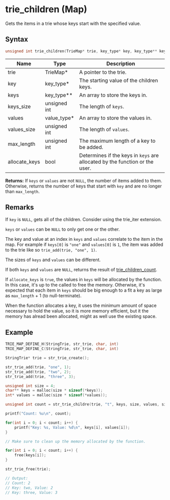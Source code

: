 # trie_children (Map)

Gets the items in a trie whose keys start with the specified value.

## Syntax

```c
unsigned int trie_children(TrieMap* trie, key_type* key, key_type** keys, unsigned int keys_size, value_type* values, unsigned int values_size, unsigned int max_length, bool allocate_keys);
```

| Name | Type | Description |
| --- | --- | --- |
| trie | TrieMap* | A pointer to the trie. |
| key | key_type* | The starting value of the children keys. |
| keys | key_type** | An array to store the keys in. |
| keys_size | unsigned int | The length of `keys`. |
| values | value_type* | An array to store the values in. |
| values_size | unsigned int | The length of `values`. |
| max_length | unsigned int | The maximum length of a key to be added. |
| allocate_keys | bool | Determines if the keys in `keys` are allocated by the function or the user. |

**Returns:** If `keys` or `values` are not `NULL`, the number of items added to them. Otherwise, returns the number of keys that start with `key` and are no longer than `max_length`.

## Remarks

If `key` is `NULL`, gets all of the children. Consider using the trie_iter extension.

`keys` or `values` can be `NULL` to only get one or the other.

The key and value at an index in `keys` and `values` correlate to the item in the map. For example if `keys[0]` is `"one"` and `values[0]` is `1`, the item was added to the trie like so `trie_add(trie, "one", 1)`.

The sizes of `keys` and `values` can be different.

If both `keys` and `values` are `NULL`, returns the result of [trie_children_count]({{site.baseurl}}/trie/trie-map/trie_children_count).

If `allocate_keys` is `true`, the values in `keys` will be allocated by the function. In this case, it's up to the called to free the memory. Otherwise, it's expected that each item in `keys` should be big enough to a fit a key as large as `max_length`  + 1 (to null-terminate).

When the function allocates a key, it uses the minimum amount of space necessary to hold the value, so it is more memory efficient, but it the memory has alread been allocated, might as well use the existing space.

## Example

```c
TRIE_MAP_DEFINE_H(StringTrie, str_trie, char, int)
TRIE_MAP_DEFINE_C(StringTrie, str_trie, char, int)

StringTrie* trie = str_trie_create();

str_trie_add(trie, "one", 1);
str_trie_add(trie, "two", 2);
str_trie_add(trie, "three", 3);

unsigned int size = 4;
char** keys = malloc(size * sizeof(*keys));
int* values = malloc(size * sizeof(*values));

unsigned int count = str_trie_childre(trie, "t", keys, size, values, size, INT_MAX, true);

printf("Count: %u\n", count);

for(int i = 0; i < count; i++) {
    printf("Key: %s, Value: %d\n", keys[i], values[i]);
}

// Make sure to clean up the memory allocated by the function.

for(int i = 0; i < count; i++) {
    free(keys[i]);
}

str_trie_free(trie);

// Output:
// Count: 2
// Key: two, Value: 2
// Key: three, Value: 3
```